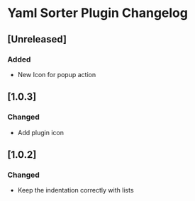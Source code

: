 <!-- Keep a Changelog guide -> https://keepachangelog.com -->

# Yaml Sorter Plugin Changelog

## [Unreleased]
### Added
- New Icon for popup action

## [1.0.3]
### Changed
- Add plugin icon

## [1.0.2]
### Changed
- Keep the indentation correctly with lists
